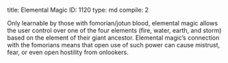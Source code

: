 title:          Elemental Magic
ID:             1120
type:           md
compile:        2



Only learnable by those with fomorian/jotun blood, elemental magic allows the user control over one of the four elements (fire, water, earth, and storm) based on the element of their giant ancestor. Elemental magic’s connection with the fomorians means that open use of such power can cause mistrust, fear, or even open hostility from onlookers.